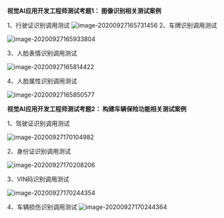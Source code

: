 **视觉AI应用开发工程师测试考题1： 图像识别相关测试案例**

1、行驶证识别调用测试
![image-20200927165731456](
https://viapi-demo-bucket.oss-cn-hangzhou.aliyuncs.com/viapi-demo-images/image-20200927165731456.png)
2、车牌识别调用测试

![image-20200927165933804](
https://viapi-demo-bucket.oss-cn-hangzhou.aliyuncs.com/viapi-demo-images/image-20200927165933804.png)

3、人脸表情识别调用测试

![image-20200927165814422](
https://viapi-demo-bucket.oss-cn-hangzhou.aliyuncs.com/viapi-demo-images/image-20200927165814422.png)

4、人脸属性识别调用测试

![image-20200927165850577](
https://viapi-demo-bucket.oss-cn-hangzhou.aliyuncs.com/viapi-demo-images/image-20200927165850577.png)



**视觉AI应用开发工程师测试考题2： 构建车辆保险功能相关测试案例**

1、驾驶证识别调用测试

![image-20200927170104982](
https://viapi-demo-bucket.oss-cn-hangzhou.aliyuncs.com/viapi-demo-images/image-20200927170104982.png)

2、身份证识别调用测试

![image-20200927170208206](
https://viapi-demo-bucket.oss-cn-hangzhou.aliyuncs.com/viapi-demo-images/shenfenzhengshibie.jpg)


3、VIN码识别调用测试

![image-20200927170244354](
https://viapi-demo-bucket.oss-cn-hangzhou.aliyuncs.com/viapi-demo-images/image-20200927170244354.png)

4、车辆损伤识别调用测试
![image-20200927170244364](https://viapi-demo-bucket.oss-cn-hangzhou.aliyuncs.com/viapi-demo-images/%E8%BD%A6%E8%BE%86%E6%8D%9F%E4%BC%A4%E8%AF%86%E5%88%AB.jpg)